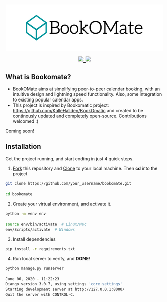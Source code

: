 

<h1 align="center">
  <img src="https://raw.githubusercontent.com/Bookomate/bookomate/master/assets/banner.png" ></br>
  <a href="https://gitter.im/Bookomate/community?utm_source=badge&utm_medium=badge&utm_campaign=pr-badge">
        <img src="https://badges.gitter.im/Bookomate/community.svg">
    </a>
    <a href="https://travis-ci.com/github/Bookomate/bookomate">
        <img src="https://travis-ci.com/Bookomate/bookomate.svg?branch=master">
    </a>
</h1>

<p align="center">
    
</p>

## What is Bookomate?
- BookOMate aims at simplifying peer-to-peer calendar booking, with an intuitive design and lightning speed functionality. Also, some integration to existing popular calendar apps.
- This project is inspired by Bookomatic project: https://github.com/KalleHallden/BookOmatic and created to be continously updated and completely open-source. Contributions welcomed :)

Coming soon!

## Installation

Get the project running, and start coding in just 4 quick steps.

1. [Fork](https://github.com/Bookomate/bookomate/fork) this repository and [Clone](https://www.atlassian.com/git/tutorials/setting-up-a-repository/git-clone) to your local machine. Then  **cd** into the project

```bash
git clone https://github.com/your_username/bookomate.git

cd bookomate
```

2. Create your virtual environment, and activate it.

```bash
python -m venv env

source env/bin/activate  # Linux/Mac
env/Scripts/activate  # Windows
```

3. Install dependencies

```bash
pip install -r requirements.txt
```

4. Run local server to verify, and **DONE**!

```bash
python manage.py runserver

June 06, 2020 - 11:22:23
Django version 3.0.7, using settings 'core.settings'
Starting development server at http://127.0.0.1:8000/
Quit the server with CONTROL-C.
```
